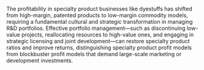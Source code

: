 The profitability in specialty product businesses like dyestuffs has shifted from high-margin, patented products to low-margin commodity models, requiring a fundamental cultural and strategic transformation in managing R&D portfolios. Effective portfolio management—such as discontinuing low-value projects, reallocating resources to high-value ones, and engaging in strategic licensing and joint development—can restore specialty product ratios and improve returns, distinguishing specialty product profit models from blockbuster profit models that demand large-scale marketing or development investments.
